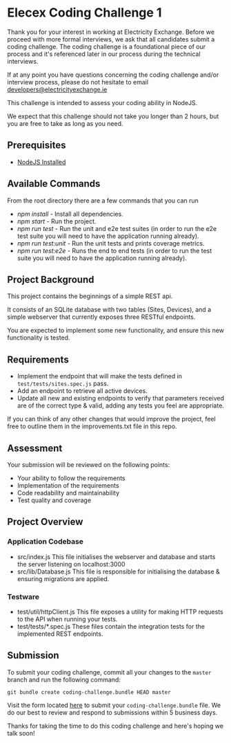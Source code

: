 # Elecex Coding Challenge 1

Thank you for your interest in working at Electricity Exchange. Before we proceed with more formal interviews, we ask that all candidates submit a coding challenge. The coding challenge is a foundational piece of our process and it's referenced later in our process during the technical interviews.

If at any point you have questions concerning the coding challenge and/or interview process, please do not hesitate to email developers@electricityexchange.ie

This challenge is intended to assess your coding ability in NodeJS.

We expect that this challenge should not take you longer than 2 hours, but you are free to take as long as you need.

## Prerequisites

- [NodeJS Installed](https://nodejs.org/en/download/)

## Available Commands

From the root directory there are a few commands that you can run

- _npm install_ - Install all dependencies.
- _npm start_ - Run the project.
- _npm run test_ - Run the unit and e2e test suites (in order to run the e2e test suite you will need to have the application running already).
- _npm run test:unit_ - Run the unit tests and prints coverage metrics.
- _npm run test:e2e_ - Runs the end to end tests (in order to run the test suite you will need to have the application running already).

## Project Background

This project contains the beginnings of a simple REST api.

It consists of an SQLite database with two tables (Sites, Devices), and a simple webserver that currently exposes three RESTful endpoints.

You are expected to implement some new functionality, and ensure this new functionality is tested.

## Requirements

- Implement the endpoint that will make the tests defined in `test/tests/sites.spec.js` pass.
- Add an endpoint to retrieve all active devices.
- Update all new and existing endpoints to verify that parameters received are of the correct type & valid, adding any tests you feel are appropriate.

If you can think of any other changes that would improve the project, feel free to outline them in the improvements.txt file in this repo.

## Assessment

Your submission will be reviewed on the following points:

- Your ability to follow the requirements
- Implementation of the requirements
- Code readability and maintainability
- Test quality and coverage

## Project Overview

### Application Codebase

- src/index.js
    This file initialises the webserver and database and starts the server listening on localhost:3000
- src/lib/Database.js
    This file is responsible for initialising the database & ensuring migrations are applied.

### Testware

- test/util/httpClient.js
    This file exposes a utility for making HTTP requests to the API when running your tests.
- test/tests/*.spec.js
    These files contain the integration tests for the implemented REST endpoints.

## Submission

To submit your coding challenge, commit all your changes to the `master` branch and run the following command:

```git bundle create coding-challenge.bundle HEAD master```

Visit the form located [here](https://forms.gle/ziwV735H5nivtP4t9) to submit your ```coding-challenge.bundle``` file. We do our best to review and respond to submissions within 5 business days.

Thanks for taking the time to do this coding challenge and here's hoping we talk soon!